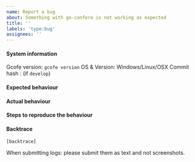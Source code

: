 ```yaml
---
name: Report a bug
about: Something with go-confero is not working as expected
title: ''
labels: 'type:bug'
assignees: ''
---
```


#### System information

Gcofe version: `gcofe version`
OS & Version: Windows/Linux/OSX
Commit hash : (if `develop`)

#### Expected behaviour


#### Actual behaviour


#### Steps to reproduce the behaviour


#### Backtrace

````
[backtrace]
````

When submitting logs: please submit them as text and not screenshots.